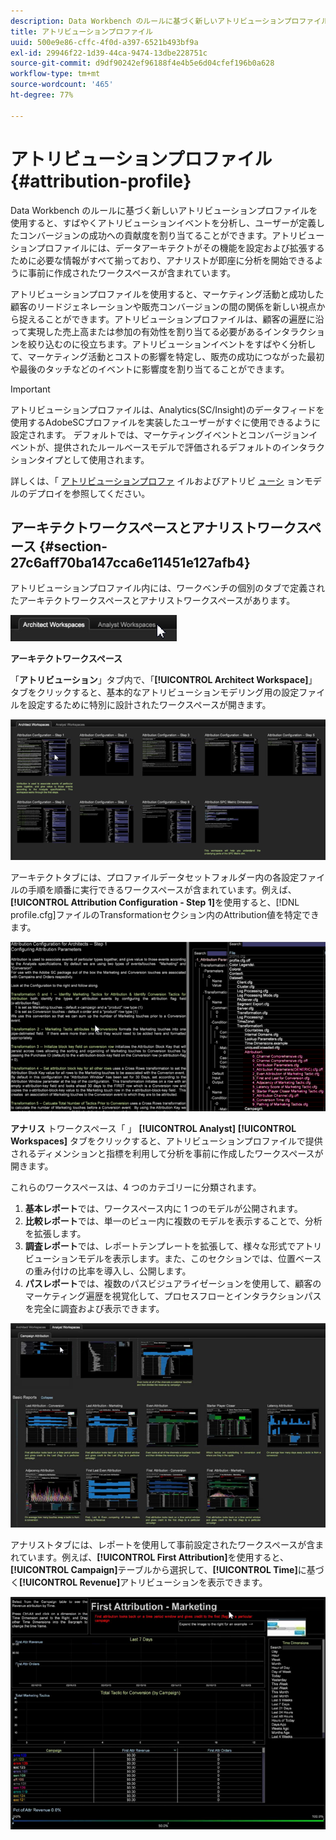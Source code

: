 ```yaml
---
description: Data Workbench のルールに基づく新しいアトリビューションプロファイルを使用すると、すばやくアトリビューションイベントを分析し、ユーザーが定義したコンバージョンの成功への貢献度を割り当てることができます。アトリビューションプロファイルには、データアーキテクトがその機能を設定および拡張するために必要な情報がすべて揃っており、アナリストが即座に分析を開始できるように事前に作成されたワークスペースが含まれています。
title: アトリビューションプロファイル
uuid: 500e9e86-cffc-4f0d-a397-6521b493bf9a
exl-id: 29946f22-1d39-44ca-9474-13dbe228751c
source-git-commit: d9df90242ef96188f4e4b5e6d04cfef196b0a628
workflow-type: tm+mt
source-wordcount: '465'
ht-degree: 77%

---
```


# アトリビューションプロファイル{#attribution-profile}

Data Workbench のルールに基づく新しいアトリビューションプロファイルを使用すると、すばやくアトリビューションイベントを分析し、ユーザーが定義したコンバージョンの成功への貢献度を割り当てることができます。アトリビューションプロファイルには、データアーキテクトがその機能を設定および拡張するために必要な情報がすべて揃っており、アナリストが即座に分析を開始できるように事前に作成されたワークスペースが含まれています。

アトリビューションプロファイルを使用すると、マーケティング活動と成功した顧客のリードジェネレーションや販売コンバージョンの間の関係を新しい視点から捉えることができます。アトリビューションプロファイルは、顧客の遍歴に沿って実現した売上高または参加の有効性を割り当てる必要があるインタラクションを絞り込むのに役立ちます。アトリビューションイベントをすばやく分析して、マーケティング活動とコストの影響を特定し、販売の成功につながった最初や最後のタッチなどのイベントに影響度を割り当てることができます。

<!-- <a id="section_648A288E4CA84D579884BC161085C4D5"></a> -->

>[!IMPORTANT]
>
>アトリビューションプロファイルは、Analytics(SC/Insight)のデータフィードを使用するAdobeSCプロファイルを実装したユーザーがすぐに使用できるように設定されます。 デフォルトでは、マーケティングイベントとコンバージョンイベントが、提供されたルールベースモデルで評価されるデフォルトのインタラクションタイプとして使用されます。

詳しくは、「  [アトリビューションプロファ](../../../../home/c-get-started/c-attribution-profiles/c-rules-attrib/c-attrib-profile-deploy.md#concept-fbcb5800cd6a40cc901e61f3882988c0) イルおよびアトリビ [ューシ](../../../../home/c-get-started/c-attribution-profiles/c-rules-attrib/c-attrib-models.md#concept-e209c7e86a5c4008ad6d78fdf4ea032d) ョンモデルのデプロイを参照してください。

## アーキテクトワークスペースとアナリストワークスペース {#section-27c6aff70ba147cca6e11451e127afb4}

アトリビューションプロファイル内には、ワークベンチの個別のタブで定義されたアーキテクトワークスペースとアナリストワークスペースがあります。

![](assets/attribution_profile_tabs.png)

**アーキテクトワークスペース**

「**アトリビューション**」タブ内で、「**[!UICONTROL Architect Workspace]**」タブをクリックすると、基本的なアトリビューションモデリング用の設定ファイルを設定するために特別に設計されたワークスペースが開きます。

![](assets/attribution_profile_arch.png)

アーキテクトタブには、プロファイルデータセットフォルダー内の各設定ファイルの手順を順番に実行できるワークスペースが含まれています。例えば、**[!UICONTROL Attribution Configuration - Step 1]**&#x200B;を使用すると、[!DNL profile.cfg]ファイルのTransformationセクション内のAttribution値を特定できます。

![](assets/attribution_profile_arch_step1.png)

**アナリス** トワークスペース「 」 **[!UICONTROL Analyst]** **[!UICONTROL Workspaces]** タブをクリックすると、アトリビューションプロファイルで提供されるディメンションと指標を利用して分析を事前に作成したワークスペースが開きます。

これらのワークスペースは、4 つのカテゴリーに分類されます。

1. **基本レポート**&#x200B;では、ワークスペース内に 1 つのモデルが公開されます。
1. **比較レポート**&#x200B;では、単一のビュー内に複数のモデルを表示することで、分析を拡張します。
1. **調査レポート**&#x200B;では、レポートテンプレートを拡張して、様々な形式でアトリビューションモデルを表示します。また、このセクションでは、位置ベースの重み付けの比率を導入し、公開します。
1. **パスレポート**&#x200B;では、複数のパスビジュアライゼーションを使用して、顧客のマーケティング遍歴を視覚化して、プロセスフローとインタラクションパスを完全に調査および表示できます。

![](assets/attribution_profile_analyst.png)

アナリストタブには、レポートを使用して事前設定されたワークスペースが含まれています。例えば、**[!UICONTROL First Attribution]**&#x200B;を使用すると、**[!UICONTROL Campaign]**&#x200B;テーブルから選択して、**[!UICONTROL Time]**&#x200B;に基づく&#x200B;**[!UICONTROL Revenue]**&#x200B;アトリビューションを表示できます。

![](assets/attribution_profile_analyst_step1.png)
